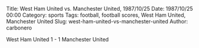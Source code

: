 Title: West Ham United vs. Manchester United, 1987/10/25
Date: 1987/10/25 00:00
Category: sports
Tags: football, football scores, West Ham United, Manchester United
Slug: west-ham-united-vs-manchester-united
Author: carbonero


West Ham United 1 - 1 Manchester United
